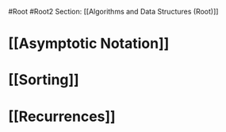
#Root #Root2 Section: [[Algorithms and Data Structures (Root)]]
# [[Asymptotic Notation]]
# [[Sorting]]
# [[Recurrences]]
